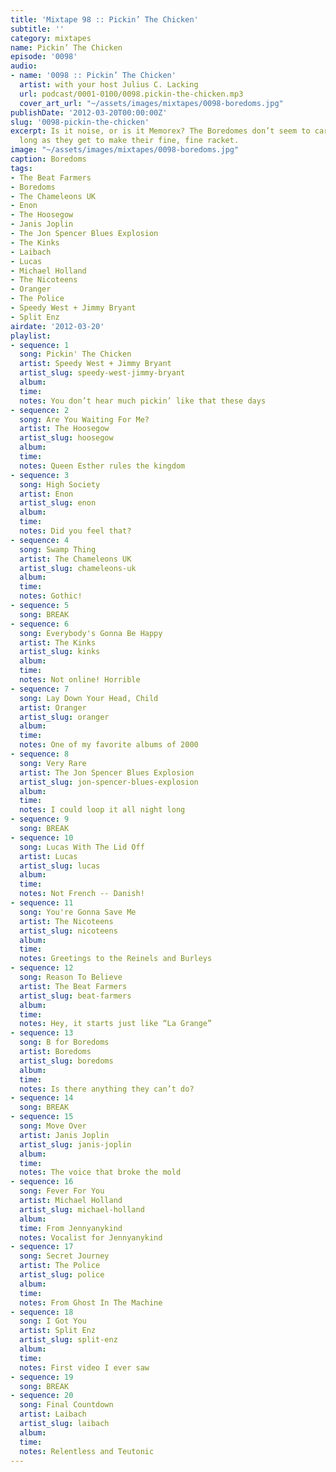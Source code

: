 ```yaml
---
title: 'Mixtape 98 :: Pickin’ The Chicken'
subtitle: ''
category: mixtapes
name: Pickin’ The Chicken
episode: '0098'
audio:
- name: '0098 :: Pickin’ The Chicken'
  artist: with your host Julius C. Lacking
  url: podcast/0001-0100/0098.pickin-the-chicken.mp3
  cover_art_url: "~/assets/images/mixtapes/0098-boredoms.jpg"
publishDate: '2012-03-20T00:00:00Z'
slug: '0098-pickin-the-chicken'
excerpt: Is it noise, or is it Memorex? The Boredomes don’t seem to care much, as
  long as they get to make their fine, fine racket.
image: "~/assets/images/mixtapes/0098-boredoms.jpg"
caption: Boredoms
tags:
- The Beat Farmers
- Boredoms
- The Chameleons UK
- Enon
- The Hoosegow
- Janis Joplin
- The Jon Spencer Blues Explosion
- The Kinks
- Laibach
- Lucas
- Michael Holland
- The Nicoteens
- Oranger
- The Police
- Speedy West + Jimmy Bryant
- Split Enz
airdate: '2012-03-20'
playlist:
- sequence: 1
  song: Pickin' The Chicken
  artist: Speedy West + Jimmy Bryant
  artist_slug: speedy-west-jimmy-bryant
  album:
  time:
  notes: You don’t hear much pickin’ like that these days
- sequence: 2
  song: Are You Waiting For Me?
  artist: The Hoosegow
  artist_slug: hoosegow
  album:
  time:
  notes: Queen Esther rules the kingdom
- sequence: 3
  song: High Society
  artist: Enon
  artist_slug: enon
  album:
  time:
  notes: Did you feel that?
- sequence: 4
  song: Swamp Thing
  artist: The Chameleons UK
  artist_slug: chameleons-uk
  album:
  time:
  notes: Gothic!
- sequence: 5
  song: BREAK
- sequence: 6
  song: Everybody's Gonna Be Happy
  artist: The Kinks
  artist_slug: kinks
  album:
  time:
  notes: Not online! Horrible
- sequence: 7
  song: Lay Down Your Head, Child
  artist: Oranger
  artist_slug: oranger
  album:
  time:
  notes: One of my favorite albums of 2000
- sequence: 8
  song: Very Rare
  artist: The Jon Spencer Blues Explosion
  artist_slug: jon-spencer-blues-explosion
  album:
  time:
  notes: I could loop it all night long
- sequence: 9
  song: BREAK
- sequence: 10
  song: Lucas With The Lid Off
  artist: Lucas
  artist_slug: lucas
  album:
  time:
  notes: Not French -- Danish!
- sequence: 11
  song: You're Gonna Save Me
  artist: The Nicoteens
  artist_slug: nicoteens
  album:
  time:
  notes: Greetings to the Reinels and Burleys
- sequence: 12
  song: Reason To Believe
  artist: The Beat Farmers
  artist_slug: beat-farmers
  album:
  time:
  notes: Hey, it starts just like “La Grange”
- sequence: 13
  song: B for Boredoms
  artist: Boredoms
  artist_slug: boredoms
  album:
  time:
  notes: Is there anything they can’t do?
- sequence: 14
  song: BREAK
- sequence: 15
  song: Move Over
  artist: Janis Joplin
  artist_slug: janis-joplin
  album:
  time:
  notes: The voice that broke the mold
- sequence: 16
  song: Fever For You
  artist: Michael Holland
  artist_slug: michael-holland
  album:
  time: From Jennyanykind
  notes: Vocalist for Jennyanykind
- sequence: 17
  song: Secret Journey
  artist: The Police
  artist_slug: police
  album:
  time:
  notes: From Ghost In The Machine
- sequence: 18
  song: I Got You
  artist: Split Enz
  artist_slug: split-enz
  album:
  time:
  notes: First video I ever saw
- sequence: 19
  song: BREAK
- sequence: 20
  song: Final Countdown
  artist: Laibach
  artist_slug: laibach
  album:
  time:
  notes: Relentless and Teutonic
---
```


